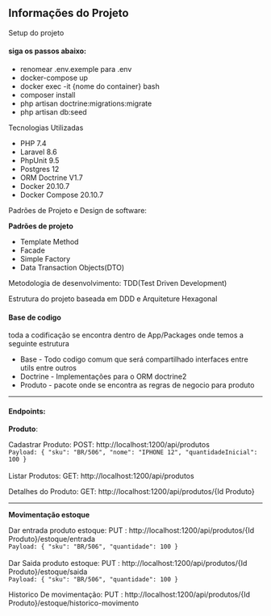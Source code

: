 ## Informações do Projeto

Setup do projeto

#### siga os passos abaixo:
- renomear .env.exemple para .env
- docker-compose up
- docker exec -it {nome do container} bash
- composer install
- php artisan doctrine:migrations:migrate
- php artisan db:seed

Tecnologias Utilizadas

- PHP 7.4
- Laravel 8.6
- PhpUnit 9.5 
- Postgres 12
- ORM Doctrine V1.7
- Docker 20.10.7
- Docker Compose 20.10.7

Padrões de Projeto e Design de software:

 **Padrões de projeto**

- Template Method
- Facade  
- Simple Factory
- Data Transaction Objects(DTO)

Metodologia de desenvolvimento: TDD(Test Driven Development)

Estrutura do projeto baseada em DDD e Arquiteture Hexagonal

#### Base de codigo
toda a codificação se encontra dentro de App/Packages onde temos a seguinte estrutura
- Base - Todo codigo comum que será compartilhado interfaces entre utils entre outros
- Doctrine - Implementações para o ORM doctrine2
- Produto - pacote onde se encontra as regras de negocio para produto

***
#### Endpoints: 

**Produto**:

Cadastrar Produto:
POST: http://localhost:1200/api/produtos <br>
`Payload:
{
"sku": "BR/506",
"nome": "IPHONE 12",
"quantidadeInicial": 100
}
`<br><br>
Listar Produtos:
GET: http://localhost:1200/api/produtos

Detalhes do Produto:
GET: http://localhost:1200/api/produtos/{Id Produto}
****
**Movimentação estoque**

Dar entrada produto estoque:
PUT : http://localhost:1200/api/produtos/{Id Produto}/estoque/entrada <br>
`Payload:
{
"sku": "BR/506",
"quantidade": 100
}
`<br><br>
Dar Saida produto estoque:
PUT : http://localhost:1200/api/produtos/{Id Produto}/estoque/saida <br>
`Payload:
{
"sku": "BR/506",
"quantidade": 100
}
`<br>

Historico De movimentação:
PUT : http://localhost:1200/api/produtos/{Id Produto}/estoque/historico-movimento
